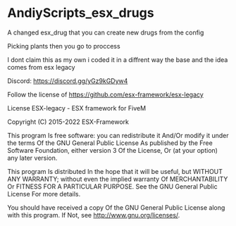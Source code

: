 # AndiyScripts_esx_drugs
A changed esx_drug that you can create new drugs from the config

Picking plants then you go to proccess

I dont claim this as my own i coded it in a diffrent way the base and the idea comes from esx legacy 

Discord: https://discord.gg/yGz9kGDyw4

Follow the license of https://github.com/esx-framework/esx-legacy

License
ESX-legacy - ESX framework for FiveM

Copyright (C) 2015-2022 ESX-Framework

This program Is free software: you can redistribute it And/Or modify it under the terms Of the GNU General Public License As published by the Free Software Foundation, either version 3 Of the License, Or (at your option) any later version.

This program Is distributed In the hope that it will be useful, but WITHOUT ANY WARRANTY; without even the implied warranty Of MERCHANTABILITY Or FITNESS FOR A PARTICULAR PURPOSE. See the GNU General Public License For more details.

You should have received a copy Of the GNU General Public License along with this program. If Not, see http://www.gnu.org/licenses/.

